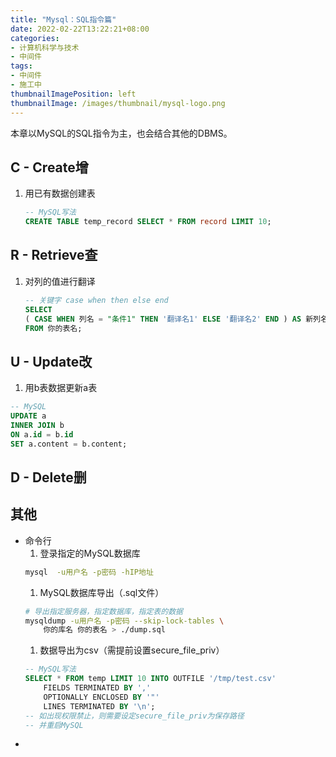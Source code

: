```yaml
---
title: "Mysql：SQL指令篇"
date: 2022-02-22T13:22:21+08:00
categories:
- 计算机科学与技术
- 中间件
tags:
- 中间件
- 施工中
thumbnailImagePosition: left
thumbnailImage: /images/thumbnail/mysql-logo.png
---
```

本章以MySQL的SQL指令为主，也会结合其他的DBMS。
<!--more-->
## C - Create增
1. 用已有数据创建表
    ```sql
    -- MySQL写法
    CREATE TABLE temp_record SELECT * FROM record LIMIT 10;
    ```
## R - Retrieve查
1. 对列的值进行翻译
    ```sql
    -- 关键字 case when then else end
    SELECT
	( CASE WHEN 列名 = "条件1" THEN '翻译名1' ELSE '翻译名2' END ) AS 新列名
    FROM 你的表名;
    ```
## U - Update改
1. 用b表数据更新a表
```sql
-- MySQL
UPDATE a
INNER JOIN b
ON a.id = b.id
SET a.content = b.content; 
```

## D - Delete删

## 其他
- 命令行
    1. 登录指定的MySQL数据库
    ```bash
    mysql  -u用户名 -p密码 -hIP地址
    ```
    1. MySQL数据库导出（.sql文件）
    ```bash
    # 导出指定服务器，指定数据库，指定表的数据
    mysqldump -u用户名 -p密码 --skip-lock-tables \
        你的库名 你的表名 > ./dump.sql
    ```
    1. 数据导出为csv（需提前设置secure_file_priv）
    ```sql
    -- MySQL写法
    SELECT * FROM temp LIMIT 10 INTO OUTFILE '/tmp/test.csv'
        FIELDS TERMINATED BY ','
        OPTIONALLY ENCLOSED BY '"'
        LINES TERMINATED BY '\n';
    -- 如出现权限禁止，则需要设定secure_file_priv为保存路径
    -- 并重启MySQL
    ```
- 